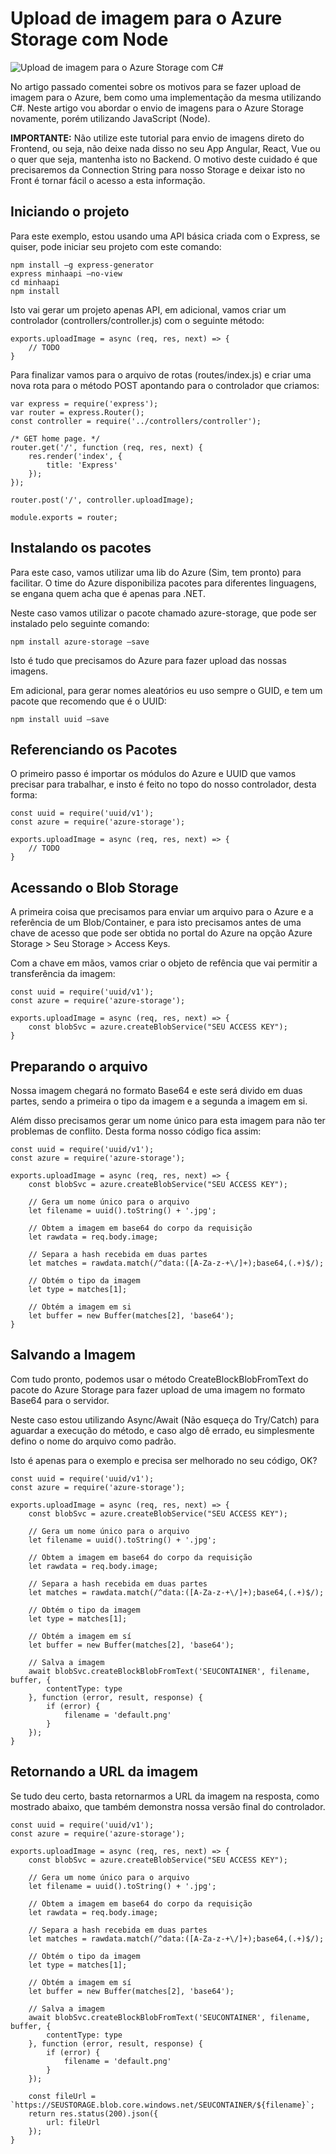 Upload de imagem para o Azure Storage com Node
==============================================

![Upload de imagem para o Azure Storage com C#](https://baltaio.blob.core.windows.net/blog/upload-imagem-azure-storage-node.jpg)

No artigo passado comentei sobre os motivos para se fazer upload de imagem para o Azure, bem como uma implementação da mesma utilizando C#. Neste artigo vou abordar o envio de imagens para o Azure Storage novamente, porém utilizando JavaScript (Node).

**IMPORTANTE:** Não utilize este tutorial para envio de imagens direto do Frontend, ou seja, não deixe nada disso no seu App Angular, React, Vue ou o quer que seja, mantenha isto no Backend. O motivo deste cuidado é que precisaremos da Connection String para nosso Storage e deixar isto no Front é tornar fácil o acesso a esta informação.

Iniciando o projeto
-------------------

Para este exemplo, estou usando uma API básica criada com o Express, se quiser, pode iniciar seu projeto com este comando:  
  
    npm install –g express-generator  
    express minhaapi –no-view  
    cd minhaapi  
    npm install  
  
Isto vai gerar um projeto apenas API, em adicional, vamos criar um controlador (controllers/controller.js) com o seguinte método:

    exports.uploadImage = async (req, res, next) => {
        // TODO
    }

Para finalizar vamos para o arquivo de rotas (routes/index.js) e criar uma nova rota para o método POST apontando para o controlador que criamos:

    var express = require('express');
    var router = express.Router();
    const controller = require('../controllers/controller');

    /* GET home page. */
    router.get('/', function (req, res, next) {
        res.render('index', {
            title: 'Express'
        });
    });

    router.post('/', controller.uploadImage);

    module.exports = router;

Instalando os pacotes
---------------------

Para este caso, vamos utilizar uma lib do Azure (Sim, tem pronto) para facilitar. O time do Azure disponibiliza pacotes para diferentes linguagens, se engana quem acha que é apenas para .NET.  
  
Neste caso vamos utilizar o pacote chamado azure-storage, que pode ser instalado pelo seguinte comando: 

    npm install azure-storage –save  
  
Isto é tudo que precisamos do Azure para fazer upload das nossas imagens.  
  
Em adicional, para gerar nomes aleatórios eu uso sempre o GUID, e tem um pacote que recomendo que é o UUID:  

    npm install uuid –save

Referenciando os Pacotes
------------------------

O primeiro passo é importar os módulos do Azure e UUID que vamos precisar para trabalhar, e insto é feito no topo do nosso controlador, desta forma:

    const uuid = require('uuid/v1');
    const azure = require('azure-storage');

    exports.uploadImage = async (req, res, next) => {
        // TODO
    }

Acessando o Blob Storage
------------------------

A primeira coisa que precisamos para enviar um arquivo para o Azure e a referência de um Blob/Container, e para isto precisamos antes de uma chave de acesso que pode ser obtida no portal do Azure na opção Azure Storage > Seu Storage > Access Keys.  
  
Com a chave em mãos, vamos criar o objeto de refência que vai permitir a transferência da imagem:

    const uuid = require('uuid/v1');
    const azure = require('azure-storage');

    exports.uploadImage = async (req, res, next) => {
        const blobSvc = azure.createBlobService("SEU ACCESS KEY");
    }

Preparando o arquivo
--------------------

Nossa imagem chegará no formato Base64 e este será divido em duas partes, sendo a primeira o tipo da imagem e a segunda a imagem em si.  
  
Além disso precisamos gerar um nome único para esta imagem para não ter problemas de conflito. Desta forma nosso código fica assim:

    const uuid = require('uuid/v1');
    const azure = require('azure-storage');

    exports.uploadImage = async (req, res, next) => {
        const blobSvc = azure.createBlobService("SEU ACCESS KEY");

        // Gera um nome único para o arquivo
        let filename = uuid().toString() + '.jpg';

        // Obtem a imagem em base64 do corpo da requisição
        let rawdata = req.body.image;

        // Separa a hash recebida em duas partes
        let matches = rawdata.match(/^data:([A-Za-z-+\/]+);base64,(.+)$/);

        // Obtém o tipo da imagem
        let type = matches[1];

        // Obtém a imagem em si
        let buffer = new Buffer(matches[2], 'base64');
    }

Salvando a Imagem
-----------------

Com tudo pronto, podemos usar o método CreateBlockBlobFromText do pacote do Azure Storage para fazer upload de uma imagem no formato Base64 para o servidor.  
  
Neste caso estou utilizando Async/Await (Não esqueça do Try/Catch) para aguardar a execução do método, e caso algo dê errado, eu simplesmente defino o nome do arquivo como padrão.  
  
Isto é apenas para o exemplo e precisa ser melhorado no seu código, OK?

    const uuid = require('uuid/v1');
    const azure = require('azure-storage');

    exports.uploadImage = async (req, res, next) => {
        const blobSvc = azure.createBlobService("SEU ACCESS KEY");

        // Gera um nome único para o arquivo
        let filename = uuid().toString() + '.jpg';

        // Obtem a imagem em base64 do corpo da requisição
        let rawdata = req.body.image;

        // Separa a hash recebida em duas partes
        let matches = rawdata.match(/^data:([A-Za-z-+\/]+);base64,(.+)$/);

        // Obtém o tipo da imagem
        let type = matches[1];

        // Obtém a imagem em sí
        let buffer = new Buffer(matches[2], 'base64');

        // Salva a imagem
        await blobSvc.createBlockBlobFromText('SEUCONTAINER', filename, buffer, {
            contentType: type
        }, function (error, result, response) {
            if (error) {
                filename = 'default.png'
            }
        });
    }

Retornando a URL da imagem
--------------------------

Se tudo deu certo, basta retornarmos a URL da imagem na resposta, como mostrado abaixo, que também demonstra nossa versão final do controlador.

    const uuid = require('uuid/v1');
    const azure = require('azure-storage');

    exports.uploadImage = async (req, res, next) => {
        const blobSvc = azure.createBlobService("SEU ACCESS KEY");

        // Gera um nome único para o arquivo
        let filename = uuid().toString() + '.jpg';

        // Obtem a imagem em base64 do corpo da requisição
        let rawdata = req.body.image;

        // Separa a hash recebida em duas partes
        let matches = rawdata.match(/^data:([A-Za-z-+\/]+);base64,(.+)$/);

        // Obtém o tipo da imagem
        let type = matches[1];

        // Obtém a imagem em sí
        let buffer = new Buffer(matches[2], 'base64');

        // Salva a imagem
        await blobSvc.createBlockBlobFromText('SEUCONTAINER', filename, buffer, {
            contentType: type
        }, function (error, result, response) {
            if (error) {
                filename = 'default.png'
            }
        });

        const fileUrl = `https://SEUSTORAGE.blob.core.windows.net/SEUCONTAINER/${filename}`;
        return res.status(200).json({
            url: fileUrl
        });
    }